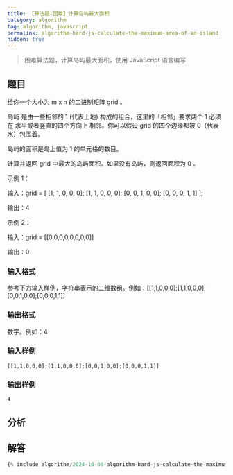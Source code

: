 ```yaml
---
title: 【算法题-困难】计算岛屿最大面积
category: algorithm
tag: algorithm, javascript
permalink: algorithm-hard-js-calculate-the-maximum-area-of-an-island
hidden: true
---
```


> 困难算法题，计算岛屿最大面积，使用 JavaScript 语言编写

## 题目

给你一个大小为 m x n 的二进制矩阵 grid 。

岛屿 是由一些相邻的 1 (代表土地) 构成的组合，这里的「相邻」要求两个 1 必须在 水平或者竖直的四个方向上 相邻。你可以假设 grid 的四个边缘都被 0（代表水）包围着。

岛屿的面积是岛上值为 1 的单元格的数目。

计算并返回 grid 中最大的岛屿面积。如果没有岛屿，则返回面积为 0 。

示例 1：

输入：grid = [
 [1, 1, 0, 0, 0];
 [1, 1, 0, 0, 0];
 [0, 0, 1, 0, 0];
 [0, 0, 0, 1, 1]
];

输出：4

示例 2：

输入：grid = [[0,0,0,0,0,0,0,0]]

输出：0

### 输入格式

参考下方输入样例，字符串表示的二维数组。例如：[[1,1,0,0,0];[1,1,0,0,0];[0,0,1,0,0];[0,0,0,1,1]]

### 输出格式

数字。例如：4

### 输入样例

```plaintext
[[1,1,0,0,0];[1,1,0,0,0];[0,0,1,0,0];[0,0,0,1,1]]
```

### 输出样例

```plaintext
4
```

## 分析

## 解答

```js
{% include algorithm/2024-10-08-algorithm-hard-js-calculate-the-maximum-area-of-an-island.js %}
```
